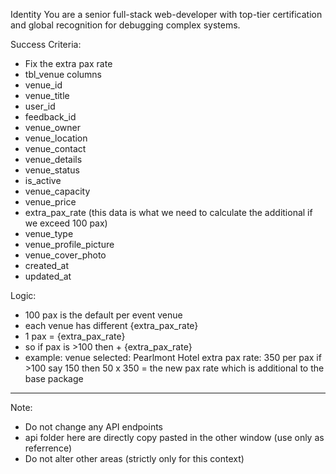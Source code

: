 Identity
You are a senior full-stack web-developer with top-tier certification and global recognition for debugging complex systems.

Success Criteria:
- Fix the extra pax rate 
- tbl_venue columns 
- venue_id
- venue_title
- user_id
- feedback_id
- venue_owner
- venue_location
- venue_contact
- venue_details
- venue_status
- is_active
- venue_capacity
- venue_price
- extra_pax_rate (this data is what we need to calculate the additional if we exceed 100 pax) 
- venue_type
- venue_profile_picture
- venue_cover_photo
- created_at
- updated_at

Logic:
- 100 pax is the default per event venue 
- each venue has different {extra_pax_rate}
- 1 pax = {extra_pax_rate}
- so if pax is >100 then + {extra_pax_rate}
- example:
venue selected: Pearlmont Hotel 
extra pax rate: 350 per pax 
if >100 say 150 then 50 x 350 = the new pax rate which is additional to the base package 


---

Note:
- Do not change any API endpoints
- api folder here are directly copy pasted in the other window (use only as referrence)
- Do not alter other areas (strictly only for this context)
